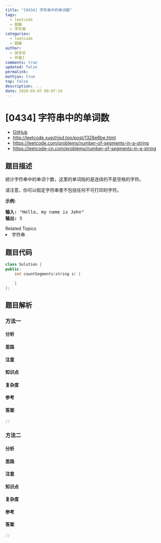 ```yaml
---
title: "[0434] 字符串中的单词数"
tags:
  - leetcode
  - 题解
  - 字符串
categories:
  - leetcode
  - 题解
author:
  - 张学志
  - 作者2
comments: true
updated: false
permalink:
mathjax: true
top: false
description: ...
date: 2020-03-07 00:07:14
---
```



# [0434] 字符串中的单词数
* [GitHub](https://github.com/algoboy101/LeetCodeCrowdsource/tree/master/_posts/QA/%5B0434%5D%20%E5%AD%97%E7%AC%A6%E4%B8%B2%E4%B8%AD%E7%9A%84%E5%8D%95%E8%AF%8D%E6%95%B0.md)
* http://leetcode.xuezhisd.top/post/1328e6be.html
* https://leetcode.com/problems/number-of-segments-in-a-string
* https://leetcode-cn.com/problems/number-of-segments-in-a-string


## 题目描述

<p>统计字符串中的单词个数，这里的单词指的是连续的不是空格的字符。</p>

<p>请注意，你可以假定字符串里不包括任何不可打印的字符。</p>

<p><strong>示例:</strong></p>

<pre><strong>输入:</strong> &quot;Hello, my name is John&quot;
<strong>输出:</strong> 5
</pre>
<div><div>Related Topics</div><div><li>字符串</li></div></div>


## 题目代码

```cpp
class Solution {
public:
    int countSegments(string s) {

    }
};
```


## 题目解析


### 方法一

#### 分析

#### 思路

#### 注意

#### 知识点

#### 复杂度

#### 参考

#### 答案

```cpp
//
```


### 方法二

#### 分析

#### 思路

#### 注意

#### 知识点

#### 复杂度

#### 参考

#### 答案

```cpp
//
```


